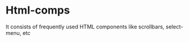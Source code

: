 Html-comps
==========

It consists of frequently used HTML components like scrollbars, select-menu, etc

